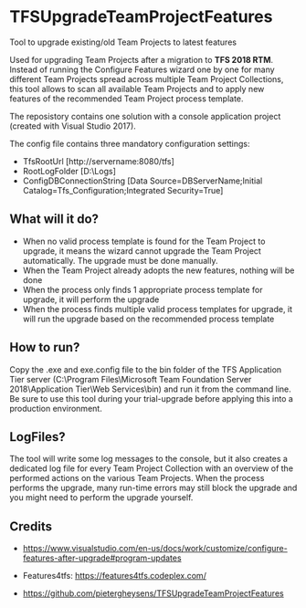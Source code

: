 # TFSUpgradeTeamProjectFeatures
Tool to upgrade existing/old Team Projects to latest features

Used for upgrading Team Projects after a migration to **TFS 2018 RTM**. Instead of running the Configure Features wizard one by one for many different Team Projects spread across multiple Team Project Collections, this tool allows to scan all available Team Projects and to apply new features of the recommended Team Project process template.

The reposistory contains one solution with a console application project (created with Visual Studio 2017).

The config file contains three mandatory configuration settings:
* TfsRootUrl [http://servername:8080/tfs]
* RootLogFolder [D:\Logs\]
* ConfigDBConnectionString [Data Source=DBServerName;Initial Catalog=Tfs_Configuration;Integrated Security=True]

## What will it do?
* When no valid process template is found for the Team Project to upgrade, it means the wizard cannot upgrade the Team Project automatically. The upgrade must be done manually.
* When the Team Project already adopts the new features, nothing will be done
* When the process only finds 1 appropriate process template for upgrade, it will perform the upgrade
* When the process finds multiple valid process templates for upgrade, it will run the upgrade based on the recommended process template

## How to run?

Copy the .exe and exe.config file to the bin folder of the TFS Application Tier server (C:\Program Files\Microsoft Team Foundation Server 2018\Application Tier\Web Services\bin) and run it from the command line. Be sure to use this tool during your trial-upgrade before applying this into a production environment.

## LogFiles?

The tool will write some log messages to the console, but it also creates a dedicated log file for every Team Project Collection with an overview of the performed actions on the various Team Projects. When the process performs the upgrade, many run-time errors may still block the upgrade and you might need to perform the upgrade yourself.

## Credits

* https://www.visualstudio.com/en-us/docs/work/customize/configure-features-after-upgrade#program-updates

* Features4tfs: https://features4tfs.codeplex.com/

* https://github.com/pietergheysens/TFSUpgradeTeamProjectFeatures

